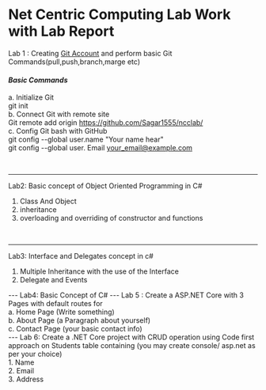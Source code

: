  <h1> <strong> Net Centric Computing </strong> Lab Work with Lab Report </h1> 
 
Lab 1 : Creating [Git Account](https://github.com/Sagar1555/ncclab) and perform basic Git Commands(pull,push,branch,marge etc)

<I> <h4> Basic Commands </h4> </I>
a. Initialize Git <br>
	        git init    <br>
b. Connect Git with remote site<br>
  Git remote add origin https://github.com/Sagar1555/ncclab/
  <br>
c. Config Git bash with GitHub<br>
  git config --global user.name "Your name hear"<br>
  git config --global user. Email your_email@example.com<br>
 
 </br>

---
Lab2: Basic concept of Object Oriented Programming in C#

<ol>
	<li> Class And Object </li>
	<li> inheritance </li>
	<li> overloading and overriding of constructor and 
functions</li>
</ol>
<br>

---

Lab3: Interface and Delegates concept in c#
<ol>
	<li> Multiple Inheritance with the use of the Interface </li>
	<li>Delegate and Events </li>
	
</ol>
---
Lab4: Basic Concept of C# 
---
Lab 5 : Create a ASP.NET Core with 3 Pages with default routes for <br>
	a. Home Page (Write something) <br>
	b. About Page (a Paragraph about yourself) <br>
	c. Contact Page (your basic contact info)<br>
---
Lab 6: Create a .NET Core project with CRUD operation using Code first approach on Students table containing (you may create console/ asp.net as per your choice)<br>
	1. Name<br>
	2. Email<br>
	3. Address<br>

